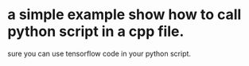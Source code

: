 # a simple example show how to call python script in a cpp file. 
sure you can use tensorflow code in your python script.